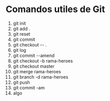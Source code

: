 # Comandos utiles de Git

1. git init
2. git add .
3. git reset
4. git commit
5. git checkout -- .
6. git log
7. git commit --amend
8. git checkout -b rama-heroes
9. git checkout master
10. git merge rama-heroes
11. git branch -d rama-heroes
12. git push
13. git commit -am
14. algo